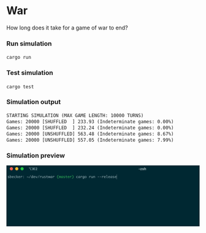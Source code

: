 # War

How long does it take for a game of war to end?

### Run simulation
`cargo run`

### Test simulation
`cargo test`

### Simulation output
```
STARTING SIMULATION (MAX GAME LENGTH: 10000 TURNS)
Games: 20000 [SHUFFLED  ] 233.93 (Indeterminate games: 0.00%)
Games: 20000 [SHUFFLED  ] 232.24 (Indeterminate games: 0.00%)
Games: 20000 [UNSHUFFLED] 563.48 (Indeterminate games: 8.67%)
Games: 20000 [UNSHUFFLED] 557.05 (Indeterminate games: 7.99%)
```

### Simulation preview
![Console animation](simulation-preview-update.gif)
